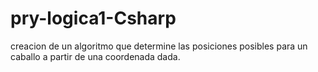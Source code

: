 # pry-logica1-Csharp
creacion de un algoritmo que determine las posiciones posibles para un caballo a partir de una coordenada dada.
